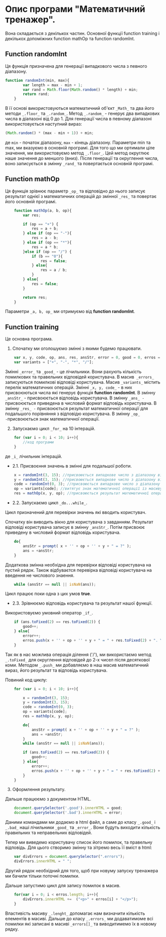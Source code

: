 # Опис програми "Математичний тренажер".

Вона складається з декількох частин. Основної функції function training і декількох допоміжних function mathOp та function randomInt.

## Function randomInt

Ця функція призначена для генерації випадкового числа з певного діапазону.

```JavaScript
function randomInt(min, max){
		var length = max - min + 1;
		var rand = Math.floor(Math.random() * length) + min;
		return rand;
	}
```

В її основі використовуються математичний об'єкт `_Math_` та два його методи `_.floor_` та `_.random_`.
Метод `_.random_`  - генерує два випадкових числа в діапазоні від 0 до 1.
Для генерації числа в певному діапазоні використовується наступний вираз:
```JavaScript
(Math.random() * (max - min + 1)) + min;
```

де `min` - початок діапазону, `max` - кінець діапазону.
Параметри min та max, ми вказуємо в основній програмі.
Для того що ми ортимали ціле значення, ми використовуємо метод `_.floor_`. Цей метод округлює наше значення до меншого (вниз).
Після генерації та округлення числа, воно записується в змінну `_rand_` та повертається основній програмі.


## Function mathOp

Ця функція зрівнює параметр `_op_` та відповідно до нього записує результат однієї з математичних операцій до змінної `_res_` та повертає його основній програмі.

```JavaScript
	function mathOp(a, b, op){
		var res;

		if (op == "+") {
			res = a + b;
		} else if (op == "-"){
			res = a - b;
		} else if (op == "*"){
			res = a * b;
		}else if (op == "/") {
			if (b == "0"){
				res = false;
			} else{
				res = a / b;
			}
		} else{
			res = false;
		}

		return res;
	}
```
Параметри `_a, b, op_` ми отримуємо від **function randomInt**.


## Function training

Це основна програма. 

1. Спочатку ми оголошуємо змінні з якими будемо працювати.
```JavaScript
	var x, y, code, op, ans, res, ansStr, error = 0, good = 0, erros = [];
	var variants = ["+", "-", "*", "/"];
```
Змінні `_error_` та `_good_` - це лічильники. Вони рахують кількість помилкових та правельних відповідей користувача.
В масив` _errors_` записуються помилкові відповіді користувача.
Масив `_variants_` містить перелік математичних операцій.
Змінні `_x, y, code_` - в них присвоюються числа які генерує функція **function randomInt**.
В змінну `_ansStr_` - присвоюється відповідь користувача.
В змінну `_ans_ -` присвоюється приведена в числовий формат відповідь користувача.
В змінну `_res_ -` присвоюється результат математичної операції для подальшого порівняння з відповідю користувача.
В змінну `_op_ -`присвоюється знак математичної операції.

2. Запускаємо цикл `_for_` на 10 інтерацій.

```JavaScript
	for (var i = 0; i < 10; i++){
		//код програми
	}
```
де `_i_` лічильник інтерацій.

  - 2.1. Присвоєння значень в змінні для подальшої роботи.

```JavaScript
	x = randomInt(3, 15); //присвоюється випадкове число з діапазону від 3 до 15.
	y = randomInt(3, 15); //присвоюється випадкове число з діапазону від 3 до 15.
	code = randomInt(0, 3); //присвоюється випадкове число з діапазону від 0 до 3.
	op = variants[code]; //витягує знак математичної операції із масиву variants по індексу.
	res = mathOp(x, y, op); //присвоюється результат математичної операції.
```

  - 2.2. Запускаємо цикл `_do...while_`.

Цикл призначений для перевірки значень які вводить користувач.

Спочатку він виводить вікно для користувача з завданням. Результат відповіді користувача записує в змінну `_ansStr_`.
Потім присвоює приведену в числовий формат відповідь користувача.

```JavaScript
	do{
		ansStr = prompt( x + '' + op + '' + y + " = ?" );
		ans = +ansStr;
	}
```

Додаткова змінна необхідна для перевірки відповіді користувача на пустий рядок.
Також відбуваєтся перевірка відповіді користувача на введення не числового знаення.
```JavaScript
	while (ansStr == null || isNaN(ans));
```
Цикл працює поки одна з цих умов **true**.

  - 2.3. Зрівнюємо відповідь користувача та результат нашої функції.

Використовуємо умовний оператор `_if_`.

```JavaScript
	if (ans.toFixed(2) == res.toFixed(2)) {	  
		good++;
	} else{
		error++;
		erros.push(x + '' + op + '' + y + " = " + res.toFixed(2) + ". Your answer:  " + ans.toFixed(2));
	}
``` 
Так як в нас можлива операція ділення ('/'), ми використаємо метод `_.toFixed_` для округлення відповідей до 2-х чисел після десяткової коми.
Методом `_.push_` ми добавляємо в наш масив математичний вираз, його результат та відповідь користувача.

Повиний код циклу:
```JavaScript
	for (var i = 0; i < 10; i++){

		x = randomInt(3, 15);
		y = randomInt(3, 15);
		code = randomInt(0, 3);
		op = variants[code];
		res = mathOp(x, y, op);

		do{
			ansStr = prompt( x + '' + op + '' + y + " = ?" );
			ans = +ansStr;
		}
		while (ansStr == null || isNaN(ans));

		if (ans.toFixed(2) == res.toFixed(2)) {	  
			good++;
		} else{
			error++;
			erros.push(x + '' + op + '' + y + " = " + res.toFixed(2) + ". Your answer:  " + ans.toFixed(2));
		}
	}
```
3. Оформлення результату.

Дальше працюємо з документом HTML.

```JavaScript
	document.querySelector('.good').innerHTML = good;
	document.querySelector('.bad').innerHTML = error;
```

Даними командами ми додаємо в html файл, а саме до класу `_.good_` і `_.bad_` наші лічильники `_good_` та `_error_`.
Вони будуть виходити кількість правильних та неправельних відповідей.

Тепер ми виведемо користувачу список його помилок, та правельну відповідь.
Для цього створимо змінну та зітремо весь її вміст в html:
```JavaScript
	var divErrors = document.querySelector(".errors");
	divErrors.innerHTML = " ";
``` 
Другий рядок необхідний для того, щоб при новуму запуску тренажера ми бачили тільки поточні помилки.

Дальше запустимо цикл для запису помилок в масив.

```JavaScript
	for(var i = 0; i < erros.length; i++){
		divErrors.innerHTML +=  ("<p>" + erros[i] + "</p>");
	}
```
Властивість масиву `_.lenght_` допомагає нам визначити кількість елементів в масиві.
Дальше до класу `_.errors_` ми додаватимоме всі помилки які записані в масиві `_errors[]_` та виводитимемо їх в новому рядку.

